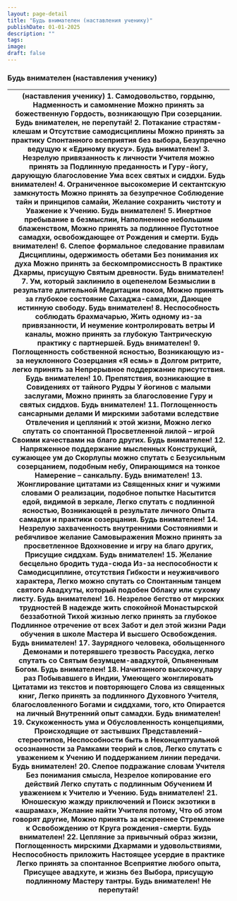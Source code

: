 ```yaml
---
layout: page-detail
title: "Будь внимателен (наставления ученику)"
publishDate: 01-01-2025
description: ""
tags:
image:
draft: false
---
```


### Будь внимателен (наставления ученику)

| (наставления ученику)  1\. Самодовольство, гордыню,  Надменность и самомнение  Можно принять за божественную  Гордость, возникающую  При созерцании.  Будь внимателен, не перепутай!  2\. Потакание страстям-клешам и  Отсутствие самодисциплины  Можно принять за практику  Спонтанного всеприятия без выбора,  Безупречно ведущую к  «Единому вкусу».  Будь внимателен!  3\. Незрелую привязанность к личности  Учителя можно принять за  Подлинную преданность и  Гуру-йогу, дарующую благословение  Ума всех святых и сиддхи.  Будь внимателен!  4\. Ограниченное высокомерие  И сектантскую замкнутость  Можно принять за безупречное  Соблюдение тайн и принципов самайи,  Желание сохранить чистоту и  Уважение к Учению.  Будь внимателен!  5\. Инертное пребывание в безмыслии,  Наполненное небольшим блаженством,  Можно принять за подлинное  Пустотное самадхи, освобождающее от  Рождения и смерти.  Будь внимателен!  6\. Слепое формальное следование правилам  Дисциплины, одержимость обетами  Без понимания их духа  Можно принять за бескомпромиссность  В практике Дхармы, присущую  Святым древности.  Будь внимателен!  7\. Ум, который заклинило в оцепенелом  Безмыслии в результате длительной  Медитации покоя,  Можно принять за глубокое состояние  Сахаджа-самадхи,  Дающее истинную свободу.  Будь внимателен!  8\. Неспособность соблюдать брахмачарью,  Жить одному из-за привязанности,  И неумение контролировать ветры  И каналы, можно принять за глубокую  Тантрическую практику с партнершей.  Будь внимателен!  9\. Поглощенность собственной ясностью,  Возникающую из-за неуклонного  Созерцания «Я есмь» в  Долгом ритрите, легко принять за  Непрерывное поддержание присутствия.  Будь внимателен!  10\. Препятствия, возникающие в  Совидениях от тайного Рудры  У йогинов с малыми заслугами,  Можно принять за благословение  Гуру и святых сиддхов.  Будь внимателен!  11\. Поглощенность сансарными делами  И мирскими заботами вследствие  Отвлечения и цепляний к этой жизни,  Можно легко спутать со спонтанной  Просветленной лилой – игрой Своими качествами на благо других.  Будь внимателен!  12\. Напряженное поддержание мысленных  Конструкций, сужающее ум до  Скорлупы можно спутать с  Безусильным созерцанием, подобным небу,  Опирающимся на тонкое  Намерение – санкальпу.  Будь внимателен!  13\. Жонглирование цитатами из  Священных книг и чужими словами  О реализации, подобное попытке  Насытится едой, видимой в зеркале,  Легко спутать с подлинной ясностью,  Возникающей в результате личного Опыта самадхи и практики созерцания.  Будь внимателен!  14\. Незрелую захваченность внутренними  Состояниями и ребячливое желание  Самовыражения  Можно принять за просветленное  Вдохновение и игру на благо других,  Присущие сиддхам.  Будь внимателен!  15\. Желание бесцельно бродить туда-сюда  Из-за неспособности к  Самодисциплине, отсутствия  Гибкости и неуживчивого характера,  Легко можно спутать со  Спонтанным танцем святого  Авадхуты, который подобен  Облаку или сухому листу.  Будь внимателен!  16\. Незрелое бегство от мирских трудностей  В надежде жить спокойной  Монастырской беззаботной  Тихой жизнью легко принять за глубокое  Подлинное отречение от всех  Забот и дел этой жизни  Ради обучения в школе Мастера  И высшего Освобождения.  Будь внимателен!  17\. Заурядного человека, обольщенного  Демонами и потерявшего трезвость  Рассудка, легко спутать со  Святым безумцем-авадхутой,  Опьяненным Богом.  Будь внимателен!  18\. Начитанного выскочку,пару раз  Побывавшего в Индии,  Умеющего жонглировать  Цитатами из текстов и повторяющего  Слова из священных книг,  Легко принять за подлинного Духовного Учителя, благословленного  Богами и сиддхами, того, кто  Опирается на личный Внутренний опыт самадхи.  Будь внимателен!  19\. Скукоженность ума и  Обусловленность концепциями,  Происходящие от застывших  Представлений-стереотипов,  Неспособности быть в  Неконцептуальной осознанности за  Рамками теорий и слов, Легко спутать с уважением к Учению И поддержанием линии передачи.  Будь внимателен!  20\. Слепое подражание словам Учителя  Без понимания смысла,  Незрелое копирование его действий  Легко спутать с подлинным  Обучением И уважением к Учителю и Учению.  Будь внимателен!  21\. Юношескую жажду приключений и  Поиск экзотики в «ашрамах»,  Желание найти Учителя потому,  Что об этом говорят другие,  Можно принять за искреннее  Стремление к Освобождению от  Круга рождения-смерти.  Будь внимателен!  22\. Цепляние за привычный образ жизни,  Поглощенность мирскими  Дхармами и удовольствиями,  Неспособность приложить  Настоящее усердие в практике  Легко принять за спонтанное Всеприятие любого опыта, Присущее авадхуте, и жизнь без  Выбора, присущую подлинному  Мастеру тантры.  Будь внимателен!  Не перепутай! |
| --------------------------------------------------------------------------------------------------------------------------------------------------------------------------------------------------------------------------------------------------------------------------------------------------------------------------------------------------------------------------------------------------------------------------------------------------------------------------------------------------------------------------------------------------------------------------------------------------------------------------------------------------------------------------------------------------------------------------------------------------------------------------------------------------------------------------------------------------------------------------------------------------------------------------------------------------------------------------------------------------------------------------------------------------------------------------------------------------------------------------------------------------------------------------------------------------------------------------------------------------------------------------------------------------------------------------------------------------------------------------------------------------------------------------------------------------------------------------------------------------------------------------------------------------------------------------------------------------------------------------------------------------------------------------------------------------------------------------------------------------------------------------------------------------------------------------------------------------------------------------------------------------------------------------------------------------------------------------------------------------------------------------------------------------------------------------------------------------------------------------------------------------------------------------------------------------------------------------------------------------------------------------------------------------------------------------------------------------------------------------------------------------------------------------------------------------------------------------------------------------------------------------------------------------------------------------------------------------------------------------------------------------------------------------------------------------------------------------------------------------------------------------------------------------------------------------------------------------------------------------------------------------------------------------------------------------------------------------------------------------------------------------------------------------------------------------------------------------------------------------------------------------------------------------------------------------------------------------------------------------------------------------------------------------------------------------------------------------------------------------------------------------------------------------------------------------------------------------------------------------------------------------------------------------------------------------------------------------------------------------------------------------------------------------------------------------------------------------------------------------------------------------------------------------------------------------------------------------------------------------------------------------------------------------------------------------------------------------------------------------------------------------------------------------------------------------------------------------------------------------------------------------------------------------------------------------------------------------------------------------------------------------------------------------------------------------------------------------------------------------------------------------------------------------------------------------------------------------------------------------------------------------------------------------------------------------------------------------------------------------------------------------------------------------------------------------------------------------------------------------------------------------------------------------------------------------------------------------------------------------------------------------- |
  
  
